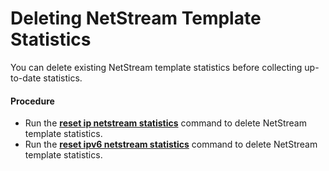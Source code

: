 Deleting NetStream Template Statistics
======================================

You can delete existing NetStream template statistics before collecting up-to-date statistics.

#### Procedure

* Run the [**reset ip netstream statistics**](cmdqueryname=reset+ip+netstream+statistics) command to delete NetStream template statistics.
* Run the [**reset ipv6 netstream statistics**](cmdqueryname=reset+ipv6+netstream+statistics) command to delete NetStream template statistics.
